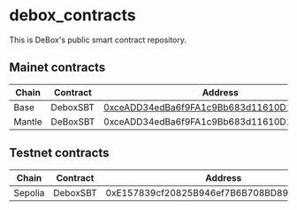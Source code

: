 # debox_contracts

This is DeBox's public smart contract repository.

## Mainet contracts

| Chain | Contract | Address |
|----|----|----|
| Base | DeboxSBT | [0xceADD34edBa6f9FA1c9Bb683d11610D1D6834Fe6](https://basescan.org/address/0xceADD34edBa6f9FA1c9Bb683d11610D1D6834Fe6) |
| Mantle | DeBoxSBT | 0xceADD34edBa6f9FA1c9Bb683d11610D1D6834Fe6 |

## Testnet contracts

| Chain | Contract | Address |
|----|----|----|
| Sepolia | DeboxSBT | 0xE157839cf20825B946ef7B6B708BD890065AD0BA |


<!-- 0xe2F6A897f229c453cfb2B7De691Ad1969BCcc96E -->
 